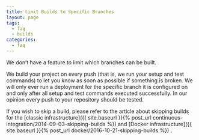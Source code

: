 ```yaml
---
title: Limit Builds to Specific Branches
layout: page
tags:
  - faq
  - builds
categories:
  - faq
---
```

We don’t have a feature to limit which branches can be built.

We build your project on every push (that is, we run your setup and test commands) to let you know as soon as possible if something is broken. We will only ever run a deployment for the specific branch it is configured on and only after all setup and test commands executed successfully. In our opinion every push to your repository should be tested.

If you wish to skip a build, please refer to the article about skipping builds for the [classic infrastructure]({{ site.baseurl }}{% post_url continuous-integration/2014-09-03-skipping-builds %}) and [Docker infrastructure]({{ site.baseurl }}{% post_url docker/2016-10-21-skipping-builds %}) .
